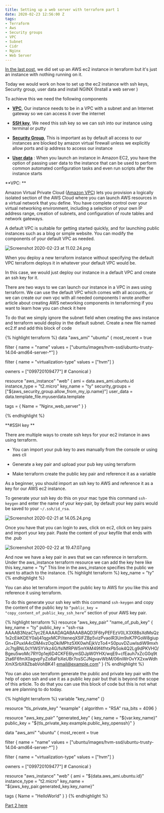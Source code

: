 ```yaml
---
title: Setting up a web server with terraform part 1
date: 2020-02-23 12:56:00 Z
tags:
- Terraform
- Aws
- Security groups
- VPC
- Subnet
- Cidr
- Nginx
- Web Server
---
```


[In the last post](http://www.olufuwatayo.com/blog/Introduction-to-IAC-with-terraform/), we did set up an AWS ec2 instance in terraform but it's just an instance with nothing running on it.

Today we would work on how to set up the ec2 instance with ssh keys, Security group, user data and install NGINX (Install a web server )

To achieve this we need the following components

* **[VPC](https://aws.amazon.com/vpc/)**,  Our instance needs to be in a VPC with a subnet and an Internet gateway so we can access it over the internet

* **[SSH key](https://docs.aws.amazon.com/AWSEC2/latest/UserGuide/ec2-key-pairs.html)**, We need this ssh key so we can ssh into our instance using terminal or putty

* **[Security Group](https://docs.aws.amazon.com/vpc/latest/userguide/VPC_SecurityGroups.html)**, This is important as by default all access to our instances are blocked by amazon virtual firewall unless we explicitly allow ports and ip address to access our instance

* **[User data](https://docs.aws.amazon.com/AWSEC2/latest/UserGuide/user-data.html)** : When you launch an instance in Amazon EC2, you have the option of passing user data to the instance that can be used to perform common automated configuration tasks and even run scripts after the instance starts

**VPC: **

Amazon Virtual Private Cloud ([Amazon VPC](https://docs.aws.amazon.com/vpc/latest/userguide/default-vpc.html#default-vpc-components)) lets you provision a logically isolated section of the AWS Cloud where you can launch AWS resources in a virtual network that you define. You have complete control over your virtual networking environment, including a selection of your own IP address range, creation of subnets, and configuration of route tables and network gateways.

A default VPC is suitable for getting started quickly, and for launching public instances such as a blog or simple website. You can modify the components of your default VPC as needed.

![Screenshot 2020-02-23 at 11.02.24.png](/uploads/Screenshot%202020-02-23%20at%2011.02.24.png)

When you deploy a new terraform instance without specifying the default VPC terraform deploys it in whatever your default VPC would be.

In this case, we would just deploy our instance in a default VPC and create an ssh key for it.

There are two ways to we can launch our instance in a VPC in aws using terraform. We can use the default VPC which comes with all accounts, or we can create our own vpc with all needed components I wrote another article about creating AWS networking components in terraforming if you want to learn how you can check it here

To do that we simply ignore the subnet field when creating the aws instance and terraform would deploy in the default subnet.
Create a new file named ec2.tf and add this block of code


{% highlight terraform %}
data "aws_ami" "ubuntu" {
  most_recent = true

  filter {
    name   = "name"
    values = ["ubuntu/images/hvm-ssd/ubuntu-trusty-14.04-amd64-server-*"]
  }

  filter {
    name   = "virtualization-type"
    values = ["hvm"]
  }

  owners = ["099720109477"] # Canonical
}

resource "aws_instance" "web" {
  ami           = data.aws_ami.ubuntu.id
  instance_type = "t2.micro"
  key_name      = "ty"
  security_groups   = ["${aws_security_group.allow_from_my_ip.name}"]
  user_data = data.template_file.myuserdata.template
  

  tags = {
    Name = "Nginx_web_server"
  }
}

{% endhighlight %}

**#SSH key **

There are multiple ways to create ssh keys for your ec2 instance in aws using terraform.

* You can import your pub key to aws manually from the console or using aws cli

* Generate a key pair and upload your pub key using terraform

* Make terraform create the public key pair and reference it as a variable

As a beginner, you should import an ssh key to AWS and reference it as a key for our AWS ec2 instance.

To generate your ssh key do this on your mac type this command `ssh-keygen` and enter the name of your key-pair, by default your key pairs would be saved to your `~/.ssh/id_rsa`.

![Screenshot 2020-02-21 at 14.05.24.png](/uploads/Screenshot%202020-02-21%20at%2014.05.24.png)

Once you have that you can login to aws, click on ec2, click on key pairs and import your key pair. Paste the content of your keyfile that ends with the .pub

![Screenshot 2020-02-22 at 19.47.07.png](/uploads/Screenshot%202020-02-22%20at%2019.47.07.png)

And now we have a key pair in aws that we can reference in terraform. Under the aws_instance terraform resource we can add the key here like this key_name      = "ty"
This line in the aws_instance specifies the public we want to attach to the instance.
{% highlight terraform %}
key_name      = "ty"
{% endhighlight %}

You can also let terraform import the public key to AWS for you like this and reference it using terraform.

To do this generate your ssh key with this command  `ssh-keygen` and copy the content of the public key to `“public_key = "copy_content_of_public_key_ssh_here”` section of your AWS key pair.

{% highlight terraform %}
resource "aws_key_pair" "name_of_pub_key" {
  key_name   = "ty"
  public_key = "ssh-rsa AAAAB3NzaC1yc2EAAAADAQABAAABAQD3F6tyPEFEzV0LX3X8BsXdMsQz1x2cEikKDEY0aIj41qgxMCP/iteneqXSIFZBp5vizPvaoIR3Um9xK7PGoW8giupGn+EPuxIA4cDM4vzOqOkiMPhz5XK0whEjkVzTo4+S0puvDZuwIsdiW9mxhJc7tgBNL0cYlWSYVkz4G/fslNfRPW5mYAM49f4fhtxPb5ok4Q2Lg9dPKVHO/Bgeu5woMc7RY0p1ej6D4CKFE6lymSDJpW0YHX/wqE9+cfEauh7xZcG0q9t2ta6F6fmX0agvpFyZo8aFbXeUBr7osSCJNgvavWbM/06niWrOvYX2xwWdhXmXSrbX8ZbabVohBK41 email@example.com"
}
{% endhighlight %}



You can also use terraform generate the public and private key pair with the help of open ssh and use it as a public key pair but that is beyond the scope of this article. To do that you can use this block of code but this is not what we are planning to do today.

{% highlight terraform %}
variable "key_name" {}

resource "tls_private_key" "example" {
  algorithm = "RSA"
  rsa_bits  = 4096
}

resource "aws_key_pair" "generated_key" {
  key_name   = "${var.key_name}"
  public_key = "${tls_private_key.example.public_key_openssh}"
}

data "aws_ami" "ubuntu" {
  most_recent = true

  filter {
    name   = "name"
    values = ["ubuntu/images/hvm-ssd/ubuntu-trusty-14.04-amd64-server-*"]
  }

  filter {
    name   = "virtualization-type"
    values = ["hvm"]
  }

  owners = ["099720109477"] # Canonical
}

resource "aws_instance" "web" {
  ami           = "${data.aws_ami.ubuntu.id}"
  instance_type = "t2.micro"
  key_name      = "${aws_key_pair.generated_key.key_name}"

  tags {
    Name = "HelloWorld"
  }
}
{% endhighlight %}


[Part 2 here ](http://www.olufuwatayo.com/setting-up-a-webserver-with-terraform-part-2/)
